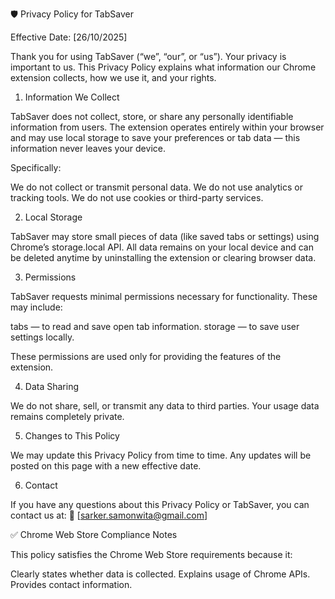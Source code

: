 🛡️ Privacy Policy for TabSaver

Effective Date: [26/10/2025]

Thank you for using TabSaver (“we”, “our”, or “us”).
Your privacy is important to us. This Privacy Policy explains what information our Chrome extension collects, how we use it, and your rights.

1. Information We Collect

TabSaver does not collect, store, or share any personally identifiable information from users.
The extension operates entirely within your browser and may use local storage to save your preferences or tab data — this information never leaves your device.

Specifically:

We do not collect or transmit personal data.
We do not use analytics or tracking tools.
We do not use cookies or third-party services.

2. Local Storage

TabSaver may store small pieces of data (like saved tabs or settings) using Chrome’s storage.local API.
All data remains on your local device and can be deleted anytime by uninstalling the extension or clearing browser data.

3. Permissions

TabSaver requests minimal permissions necessary for functionality.
These may include:

tabs — to read and save open tab information.
storage — to save user settings locally.

These permissions are used only for providing the features of the extension.

4. Data Sharing

We do not share, sell, or transmit any data to third parties.
Your usage data remains completely private.

5. Changes to This Policy

We may update this Privacy Policy from time to time.
Any updates will be posted on this page with a new effective date.

6. Contact

If you have any questions about this Privacy Policy or TabSaver, you can contact us at:
📧 [sarker.samonwita@gmail.com]

✅ Chrome Web Store Compliance Notes

This policy satisfies the Chrome Web Store requirements because it:

Clearly states whether data is collected.
Explains usage of Chrome APIs.
Provides contact information.
